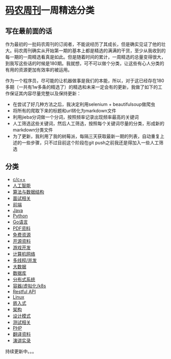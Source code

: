 # [码农周刊](https://weekly.manong.io/)一周精选分类

## 写在最前面的话

作为最初的一批码农周刊的订阅者，不能说经历了其成长，但是确实见证了他的壮大。码农周刊确实从开始第一期的基本上都是精选的满满的干货，至少从我收到的每一期的一周精选看真是如此。但是随着时间的累计，一周精选的总量变得很大，到我写这些话的时候是180期。我就想，可不可以做个分类，让这些有心人分类的有用的资源更加有效率的被运用。

作为一个程序员，尽可能的让机器做事是我们的本能，所以，对于这已经存在180多期（一共有1w多条的精选了）的精选和未来一定会有的更新，我做了如下的工作保证其内容尽量完整以及保持更新：

- 在尝试了好几种方法之后，我决定利用selenium + beautifulsoup做爬虫
- 将所有的爬取下来的标题和url转化为markdown文件
- 利用jieba分词做一个分词，按照频率记录出现频率最高的关键词
- 人工筛选这些关键词，然后人工筛选，按照每个关键词尽量的分类，形成新的markdown分类文件
- 为了更新，我利用了我的树莓派，每隔三天获取最新一期的列表，自动重复上述的一些步骤，只不过目前这个阶段在git push之前我还是得加入一些人工筛选

## 分类
- [c/c++](docs/CPPLinks.md)
- [人工智能](docs/AILinks.md)
- [算法与数据结构](docs/AlgLinks.md)
- [面试相关](docs/InterviewLinks.md) 
- [前端](docs/FrontendLinks.md) 
- [Java](docs/JavaLinks.md)
- [Python](docs/PythonLists.md)
- [Go语言](docs/GoLinks.md)
- [PDF资料](docs/PDFLinks.md)
- [免费资源](docs/FreeLists.md) 
- [开源资料](docs/OpenSourceLinks.md)
- [游戏开发](docs/GameDevLinks.md)
- [计算机网络](docs/NetworkLists.md)
- [多线程/并发](docs/ConThreadLists.md)
- [大数据](docs/BigDataLinks.md)
- [数据库](docs/DatabaseLinks.md)
- [分布式系统](docs/DisSysLinks.md)
- [容器/虚拟化/k8s](docs/ContainerLinks.md)
- [Restful API](docs/DRestfulAPILinks.md)
- [Linux](docs/LinuxLists.md)
- [嵌入式](docs/EmbededLinks.md) 
- [架构](docs/ArchitectureLists.md) 
- [设计模式](docs/DesignModeLists.md)
- [测试相关](docs/TestingLinks.md)
- [PHP](docs/PHPLists.md) 
- [翻译资料](docs/TranslateLinks.md) 
- [演讲实录](docs/SpeechLinks.md)

持续更新中。。。 
